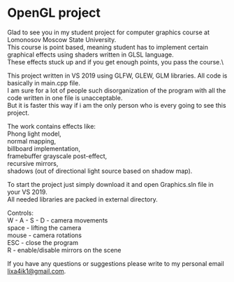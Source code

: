 OpenGL project
====
Glad to see you in my student project for computer graphics course at Lomonosov Moscow State University.\
This course is point based, meaning student has to implement certain graphical effects using shaders written in GLSL language.\
These effects stuck up and if you get enough points, you pass the course.\

This project written in VS 2019 using GLFW, GLEW, GLM libraries. All code is basically in main.cpp file.\
I am sure for a lot of people such disorganization of the program with all the code written in one file is unacceptable.\
But it is faster this way if i am the only person who is every going to see this project.

The work contains effects like:\
Phong light model,\
normal mapping,\
billboard implementation,\
framebuffer grayscale post-effect,\
recursive mirrors,\
shadows (out of directional light source based on shadow map).

To start the project just simply download it and open Graphics.sln file in your VS 2019.\
All needed libraries are packed in external directory.

Controls:\
W - A - S - D - camera movements\
space - lifting the camera\
mouse - camera rotations\
ESC - close the program\
R - enable/disable mirrors on the scene

If you have any questions or suggestions please write to my personal email lixa4ik1@gmail.com.
